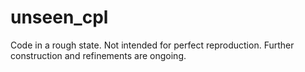 # unseen_cpl

Code in a rough state. Not intended for perfect reproduction. Further construction and refinements are ongoing.